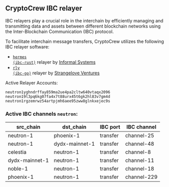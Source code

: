 ## CryptoCrew IBC relayer
IBC relayers play a crucial role in the interchain by efficiently managing and transmitting data and assets between different blockchain networks using the Inter-Blockchain Communication (IBC) protocol.

To facilitate interchain message transfers, CryptoCrew utilizes the following IBC relayer software: 
- <a href="https://github.com/informalsystems/hermes"><code>hermes (ibc-rust)</code></a> relayer by [Informal Systems](https://github.com/informalsystems)
- <a href="https://github.com/cosmos/relayer"><code>rly (ibc-go)</code></a> relayer by [Strangelove Ventures](https://github.com/strangelove-ventures)

Active Relayer Accounts:
```
neutron1yghndrffay859ma2ue4pa2cltw640vtaqx2096
neutron19l3pq6kg07fa4x7t88urx45t6gk2hl83v7gm4d
neutron1rgzemrwz54artpjmh6aee95zww8glnkxejec9s
```

### Active IBC channels `neutron`:
| src_chain | dst_chain | IBC port | IBC channel |
| --------------- | --------------- | ------------ | ------------------- |
| neutron-1 | phoenix-1 | transfer | channel-25 |
| neutron-1 | dydx-mainnet-1 | transfer | channel-48 |
| celestia | neutron-1 | transfer | channel-8 |
| dydx-mainnet-1 | neutron-1 | transfer | channel-11 |
| noble-1 | neutron-1 | transfer | channel-18 |
| phoenix-1 | neutron-1 | transfer | channel-229 |